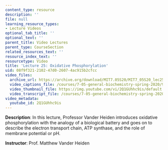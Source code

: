 ```yaml
---
content_type: resource
description: ''
file: null
learning_resource_types:
- Lecture Videos
optional_tab_title: ''
optional_text: ''
parent_title: Video Lectures
parent_type: CourseSection
related_resources_text: ''
resource_index_text: ''
resourcetype: Video
title: 'Lecture 25: Oxidative Phosphorylation'
uid: 08f9f321-2102-47d0-2607-4ac915b2cfcc
video_files:
  archive_url: https://archive.org/download/MIT7.05S20/MIT7_05S20_lec25_300k.mp4
  video_captions_file: /courses/7-05-general-biochemistry-spring-2020/98365d11c95c568fa7dc2a97c632f89b_2Q1GUhhc9is.vtt
  video_thumbnail_file: https://img.youtube.com/vi/2Q1GUhhc9is/default.jpg
  video_transcript_file: /courses/7-05-general-biochemistry-spring-2020/7cf8f75f6d78df4c757c3b49f6c0e19c_2Q1GUhhc9is.pdf
video_metadata:
  youtube_id: 2Q1GUhhc9is
---
```


**Description**: In this lecture, Professor Vander Heiden introduces oxidative phosphorylation with the analogy of a biological battery and goes on to describe the electron transport chain, ATP synthase, and the role of membrane potential or pH. 

**Instructor**: Prof. Matthew Vander Heiden